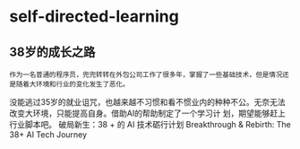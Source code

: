 # self-directed-learning
## 38岁的成长之路
    作为一名普通的程序员，兜兜转转在外包公司工作了很多年，掌握了一些基础技术，但是情况还是随着大环境和行业的变化发生了恶化。
没能逃过35岁的就业诅咒，也越来越不习惯和看不惯业内的种种不公。无奈无法改变大环境，只能提高自身。借助AI的帮助制定了一个学习计
划，期望能够赶上行业脚本吧。
破局新生：38 + 的 AI 技术砺行计划
Breakthrough & Rebirth: The 38+ AI Tech Journey
